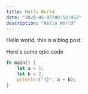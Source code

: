 ```yaml
---
title: Hello World
date: "2020-05-07T08:53:05Z"
description: "Hello World"
---
```


Hello world, this is a blog post.

Here's some epic code
```rust
fn main() {
    let a = 1;
    let b = 2;
    println!("{}", a + b);
}

```